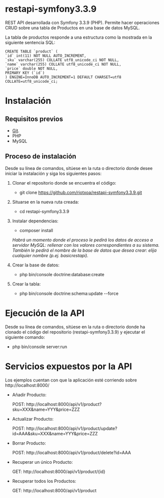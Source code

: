 # restapi-symfony3.3.9
REST API desarrollada con Symfony 3.3.9 (PHP). Permite hacer operaciones CRUD sobre una tabla de Productos en una base de datos MySQL.

La tabla de productos responde a una estructura como la mostrada en la siguiente sentencia SQL:

    CREATE TABLE `product` (
    `id` int(11) NOT NULL AUTO_INCREMENT,
    `sku` varchar(255) COLLATE utf8_unicode_ci NOT NULL,
    `name` varchar(255) COLLATE utf8_unicode_ci NOT NULL,
    `price` double NOT NULL,
    PRIMARY KEY (`id`)
    ) ENGINE=InnoDB AUTO_INCREMENT=1 DEFAULT CHARSET=utf8 COLLATE=utf8_unicode_ci;

# Instalación

## Requisitos previos
* [Git](https://git-scm.com/book/en/v2/Getting-Started-Installing-Git).
* PHP
* MySQL

## Proceso de instalación
Desde su línea de comandos, sitúese en la ruta o directorio donde desee iniciar la instalación y siga los siguientes pasos:
1. Clonar el repositorio donde se encuentra el código:

    * git clone https://github.com/riotxoa/restapi-symfony3.3.9.git

2. Situarse en la nueva ruta creada:

    * cd restapi-symfony3.3.9

3. Instalar dependencias:

    * composer install

    _Habrá un momento donde el proceso le pedirá los datos de acceso a servidor MySQL: rellenar con los valores correspondientes a su sistema._
    _También le pedirá el nombre de la base de datos que desea crear: elija cualquier nombre (p.ej. basicrestapi)._

4. Crear la base de datos:

    * php bin/console doctrine:database:create

5. Crear la tabla:

    * php bin/console doctrine:schema:update --force

# Ejecución de la API

Desde su línea de comandos, sitúese en la ruta o directorio donde ha clonado el código del repositorio (restapi-symfony3.3.9) y ejecutar el siguiente comando:

* php bin/console server:run

# Servicios expuestos por la API

Los ejemplos cuentan con que la aplicación esté corriendo sobre http://localhost:8000/

* Añadir Producto:

  POST: http://localhost:8000/api/v1/product?sku=XXX&name=YYY&price=ZZZ

* Actualizar Producto:

  POST: http://localhost:8000/api/v1/product/update?id=AAA&sku=XXX&name=YYY&price=ZZZ

* Borrar Producto:

  POST: http://localhost:8000/api/v1/product/delete?id=AAA

* Recuperar un único Producto:

  GET: http://localhost:8000/api/v1/product/{id}

* Recuperar todos los Productos:

  GET: http://localhost:8000/api/v1/product
  

